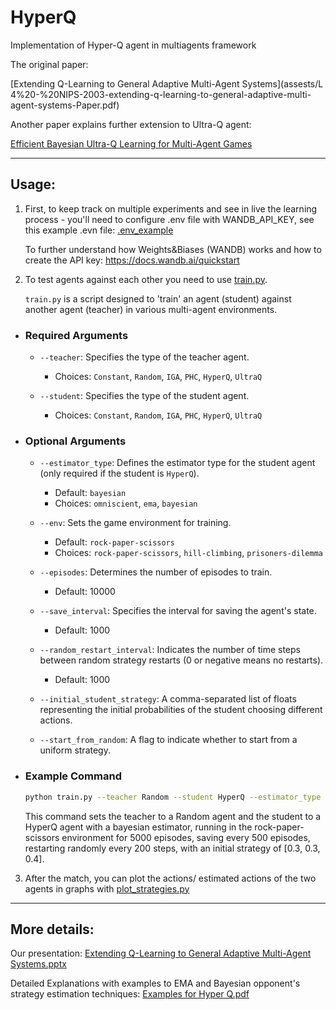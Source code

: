 # HyperQ
Implementation of Hyper-Q agent in multiagents framework 

The original paper:

[Extending Q-Learning to General Adaptive Multi-Agent Systems](assests/L 4%20-%20NIPS-2003-extending-q-learning-to-general-adaptive-multi-agent-systems-Paper.pdf)

Another paper explains further extension to Ultra-Q agent:

[Efficient Bayesian Ultra-Q Learning for Multi-Agent Games](assests/Bayesian_Ultra_Q.pdf)

---

## Usage:

1. First, to keep track on multiple experiments and see in live the learning process - you'll need to configure .env 
    file with WANDB_API_KEY, see this example .evn file: [.env_example](.env_example)

    To further understand how Weights&Biases (WANDB) works and how to create the API key: https://docs.wandb.ai/quickstart 

2.  To test agents against each other you need to use [train.py](scripts/train.py).

    `train.py` is a script designed to 'train' an agent (student) against another agent (teacher) in various multi-agent environments. 

- ### Required Arguments
  - `--teacher`: Specifies the type of the teacher agent.
    - Choices: `Constant`, `Random`, `IGA`, `PHC`, `HyperQ`, `UltraQ`

  - `--student`: Specifies the type of the student agent.
    - Choices: `Constant`, `Random`, `IGA`, `PHC`, `HyperQ`, `UltraQ`

- ### Optional Arguments

  - `--estimator_type`: Defines the estimator type for the student agent (only required if the student is `HyperQ`).
    - Default: `bayesian`
    - Choices: `omniscient`, `ema`, `bayesian`

  - `--env`: Sets the game environment for training.
    - Default: `rock-paper-scissors`
    - Choices: `rock-paper-scissors`, `hill-climbing`, `prisoners-dilemma`

  - `--episodes`: Determines the number of episodes to train.
    - Default: 10000

  - `--save_interval`: Specifies the interval for saving the agent's state.
    - Default: 1000

  - `--random_restart_interval`: Indicates the number of time steps between random strategy restarts (0 or negative means no restarts).
    - Default: 1000

  - `--initial_student_strategy`: A comma-separated list of floats representing the initial probabilities of the student choosing different actions.

  - `--start_from_random`: A flag to indicate whether to start from a uniform strategy.

- ### Example Command

  ```bash
  python train.py --teacher Random --student HyperQ --estimator_type bayesian --env rock-paper-scissors --episodes 5000 --save_interval 500 --random_restart_interval 200 --initial_student_strategy [0.5,0.2,0.3]
  ```

  This command sets the teacher to a Random agent and the student to a HyperQ agent with a bayesian estimator,
  running in the rock-paper-scissors environment for 5000 episodes, saving every 500 episodes,
  restarting randomly every 200 steps, with an initial strategy of [0.3, 0.3, 0.4].

3. After the match, you can plot the actions/ estimated actions of the two agents in graphs with
[plot_strategies.py](scripts/plot_strategies.py)

---

## More details:

Our presentation: [Extending Q-Learning to General Adaptive Multi-Agent Systems.pptx](assests/Extending%20Q-Learning%20to%20General%20Adaptive%20Multi-Agent%20Systems.pptx)

Detailed Explanations with examples to EMA and Bayesian opponent's strategy
estimation techniques: [Examples for Hyper Q.pdf](assests/Examples%20for%20Hyper%20Q.pdf)